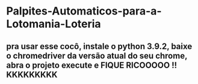 # Palpites-Automaticos-para-a-Lotomania-Loteria
## pra usar esse cocô, instale o python 3.9.2, baixe o chromedriver da versão atual do seu chrome, abra o projeto execute e FIQUE RICOOOOO !! KKKKKKKKK

